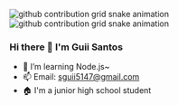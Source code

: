 ![github contribution grid snake animation](https://github.com/xiaoleGun/xiaoleGun/raw/snake/github-contribution-grid-snake-dark.svg#gh-dark-mode-only)![github contribution grid snake animation](https://github.com/xiaoleGun/xiaoleGun/raw/snake/github-contribution-grid-snake.svg#gh-light-mode-only)


### Hi there 👋 I'm Guii Santos
- 🌱 I’m learning Node.js~
- 📫 Email: sguii5147@gmail.com
- 🏠 I'm a junior high school student 
